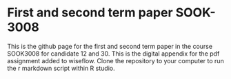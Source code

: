 # First and second term paper SOOK-3008
This is the github page for the first and second term paper in the course SOOK3008 for candidate 12 and 30.
This is the digital appendix for the pdf assignment added to wiseflow. 
Clone the repository to your computer to run the r markdown script within R studio.
